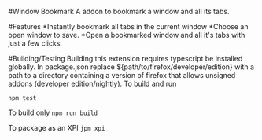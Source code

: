 #Window Bookmark
A addon to bookmark a window and all its tabs.


#Features
*Instantly bookmark all tabs in the current window
*Choose an open window to save.
*Open a bookmarked window and all it's tabs with just a few clicks.


#Building/Testing
Building this extension requires typescript be installed globally.
In package.json replace ${path/to/firefox/developer/edition} with a path to a directory containing a version
of firefox that allows unsigned addons (developer edition/nightly).
To build and run


`npm test`


To build only
`npm run build`


To package as an XPI
`jpm xpi`